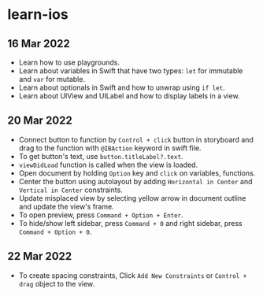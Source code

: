 # learn-ios

## 16 Mar 2022
- Learn how to use playgrounds.
- Learn about variables in Swift that have two types: `let` for immutable and `var` for mutable.
- Learn about optionals in Swift and how to unwrap using `if let`.
- Learn about UIView and UILabel and how to display labels in a view.

## 20 Mar 2022
- Connect button to function by `Control + click` button in storyboard and drag to the function with `@IBAction` keyword in swift file.
- To get button's text, use `button.titleLabel?.text`.
- `viewDidLoad` function is called when the view is loaded.
- Open document by holding `Option` key and `click` on variables, functions.
- Center the button using autolayout by adding `Horizontal in Center` and `Vertical in Center` constraints.
- Update misplaced view by selecting yellow arrow in document outline and update the view's frame.
- To open preview, press `Command + Option + Enter`.
- To hide/show left sidebar, press `Command + 0` and right sidebar, press `Command + Option + 0`.

## 22 Mar 2022
- To create spacing constraints, Click `Add New Constraints` or `Control + drag` object to the view.

